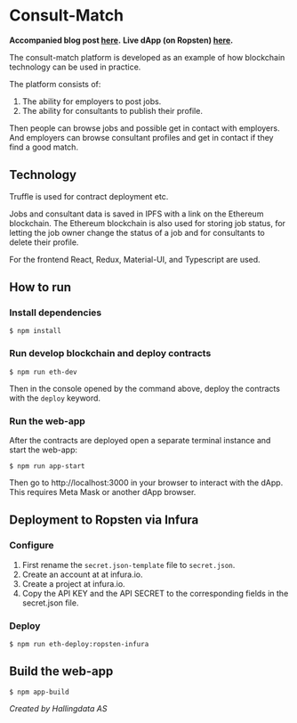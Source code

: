 # Consult-Match
**Accompanied blog post [here](https://medium.com/hallingdata/consult-match-an-ethereum-dapp-57de3fecc0b5).**
**Live dApp (on Ropsten) [here](https://consult-match.hallingdata.no).**

The consult-match platform is developed as an example of how blockchain technology can be used in practice.

The platform consists of:
1. The ability for employers to post jobs.
2. The ability for consultants to publish their profile.

Then people can browse jobs and possible get in contact with employers. And employers can browse consultant profiles and get in contact if they find a good match.

## Technology
Truffle is used for contract deployment etc.

Jobs and consultant data is saved in IPFS with a link on the Ethereum blockchain.
The Ethereum blockchain is also used for storing job status, for letting the job owner change the status of a job and for consultants to delete their profile.

For the frontend React, Redux, Material-UI, and Typescript are used. 

## How to run
### Install dependencies
```
$ npm install
```

### Run develop blockchain and deploy contracts
```
$ npm run eth-dev
```
Then in the console opened by the command above, deploy the contracts with the `deploy` keyword.

### Run the web-app
After the contracts are deployed open a separate terminal instance and start the web-app:
```
$ npm run app-start
```

Then go to http://localhost:3000 in your browser to interact with the dApp. This requires Meta Mask or another dApp browser.

## Deployment to Ropsten via Infura
### Configure
1. First rename the `secret.json-template` file to `secret.json`. 
2. Create an account at at infura.io.
3. Create a project at infura.io.
4. Copy the API KEY and the API SECRET to the corresponding fields in the secret.json file.

### Deploy
```
$ npm run eth-deploy:ropsten-infura
```

## Build the web-app
```
$ npm app-build
```

*Created by Hallingdata AS*
